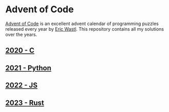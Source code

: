 # Advent of Code
[Advent of Code](https://adventofcode.com) is an excellent advent calendar of programming puzzles released every year 
by [Eric Wastl](http://was.tl). This repository contains all my solutions over the years.

## [2020 - C](./2020/README.md)

## [2021 - Python](./2021/README.md)

## [2022 - JS](./2022/README.md)

## [2023 - Rust](./2023/README.md)

